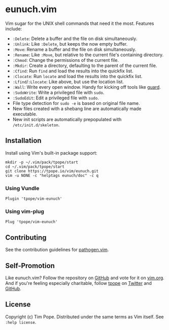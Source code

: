# eunuch.vim

Vim sugar for the UNIX shell commands that need it the most.  Features
include:

* `:Delete`: Delete a buffer and the file on disk simultaneously.
* `:Unlink`: Like `:Delete`, but keeps the now empty buffer.
* `:Move`: Rename a buffer and the file on disk simultaneously.
* `:Rename`: Like `:Move`, but relative to the current file's containing directory.
* `:Chmod`: Change the permissions of the current file.
* `:Mkdir`: Create a directory, defaulting to the parent of the current file.
* `:Cfind`: Run `find` and load the results into the quickfix list.
* `:Clocate`: Run `locate` and load the results into the quickfix list.
* `:Lfind`/`:Llocate`: Like above, but use the location list.
* `:Wall`: Write every open window.  Handy for kicking off tools like [guard][].
* `:SudoWrite`: Write a privileged file with `sudo`.
* `:SudoEdit`: Edit a privileged file with `sudo`.
* File type detection for `sudo -e` is based on original file name.
* New files created with a shebang line are automatically made executable.
* New init scripts are automatically prepopulated with `/etc/init.d/skeleton`.

[guard]: https://github.com/guard/guard

## Installation

Install using Vim's built-in package support:

    mkdir -p ~/.vim/pack/tpope/start
    cd ~/.vim/pack/tpope/start
    git clone https://tpope.io/vim/eunuch.git
    vim -u NONE -c "helptags eunuch/doc" -c q

### Using Vundle

    Plugin 'tpope/vim-eunuch'

### Using vim-plug

    Plug 'tpope/vim-eunuch'

## Contributing

See the contribution guidelines for
[pathogen.vim](https://github.com/tpope/vim-pathogen#readme).

## Self-Promotion

Like eunuch.vim? Follow the repository on
[GitHub](https://github.com/tpope/vim-eunuch) and vote for it on
[vim.org](http://www.vim.org/scripts/script.php?script_id=4300).  And if
you're feeling especially charitable, follow [tpope](http://tpo.pe/) on
[Twitter](http://twitter.com/tpope) and
[GitHub](https://github.com/tpope).

## License

Copyright (c) Tim Pope.  Distributed under the same terms as Vim itself.
See `:help license`.

